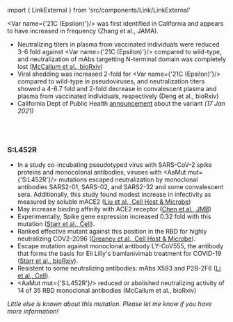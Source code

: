import { LinkExternal } from 'src/components/Link/LinkExternal'

<Var name={'21C (Epsilon)'}/> was first identified in California and appears to have increased in frequency (<LinkExternal href="https://jamanetwork.com/journals/jama/fullarticle/2776543">Zhang et al., JAMA</LinkExternal>). <br/>

- Neutralizing titers in plasma from vaccinated individuals were reduced 3-6 fold against <Var name={'21C (Epsilon)'}/> compared to wild-type, and neutralization of mAbs targetting N-terminal domain was completely lost ([McCallum et al., bioRxiv](https://www.biorxiv.org/content/10.1101/2021.03.31.437925v1))
- Viral shedding was increased 2-fold for <Var name={'21C (Epsilon)'}/> compared to wild-type in pseudoviruses, and neutralization titers showed a 4-6.7 fold and 2-fold decrease in convalescent plasma and plasma from vaccinated individuals, respectively (<LinkExternal href="https://www.medrxiv.org/content/10.1101/2021.03.07.21252647v1">Deng et al., bioRxiv</LinkExternal>)
- California Dept of Public Health [announcement](https://www.cdph.ca.gov/Programs/OPA/Pages/NR21-020.aspx) about the variant _(17 Jan 2021)_

<br/><br/>

### S:L452R
- In a study co-incubating pseudotyped virus with SARS-CoV-2 spike proteins and monocolonal antibodies, viruses with <AaMut mut={'S:L452R'}/> mutations escaped neutralization by monoclonal antibodies SARS2-01, SARS-02, and SARS2-32 and some convalescent sera. Additionally, this study found modest increase in infectivity as measured by soluble mACE2 ([Liu et al., Cell Host & Microbe](https://www.sciencedirect.com/science/article/pii/S1931312821000445))
- May increase binding affinity with ACE2 receptor ([Chen et al., JMB](https://www.sciencedirect.com/science/article/pii/S0022283620304563?via%3Dihub))
- Experimentally, Spike gene expression increased 0.32 fold with this mutation ([Starr et al., Cell](https://doi.org/10.1016/j.cell.2020.08.012)).
- Ranked effective mutant against this position in the RBD for highly neutralizing COV2-2096 ([Greaney et al., Cell Host & Microbe](https://doi.org/10.1016/j.chom.2020.11.007)).
- Escape mutation against monoclonal antibody LY-CoV555, the antibody that forms the basis for Eli Lilly's bamlanivimab treatment for COVID-19 ([Starr et al., bioRxiv](https://www.biorxiv.org/content/10.1101/2021.02.17.431683v1)).
- Resistent to some neutralizing antibodies: mAbs X593 and P2B-2F6 ([Li et al., Cell](https://www.sciencedirect.com/science/article/abs/pii/S0092867420308771)).
- <AaMut mut={'S:L452R'}/> reduced or abolished neutralizing activity of 14 of 35 RBD monoclonal antibodies (<LinkExternal href="https://www.biorxiv.org/content/10.1101/2021.03.31.437925v1">McCallum et al., bioRxiv</LinkExternal>)

_Little else is known about this mutation. Please let me know if you have more information!_
